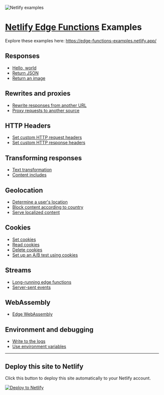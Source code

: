 ![Netlify examples](https://user-images.githubusercontent.com/5865/159468750-df1c2783-39b2-40da-9c0f-971f72a7ea3f.png)

# [Netlify Edge Functions](https://www.netlify.com/products/?utm_campaign=devex&utm_source=edge-functions-examples&utm_medium=github&utm_content=Edge%20Functions%20Product%20Page#netlify-edge-functions) Examples

Explore these examples here: https://edge-functions-examples.netlify.app/

## Responses

- [Hello, world](/pages/hello)
- [Return JSON](/pages/json)
- [Return an image](/pages/image)

## Rewrites and proxies

- [Rewrite responses from another URL](/pages/rewrite)
- [Proxy requests to another source](/pages/proxy-requests)

## HTTP Headers

- [Set custom HTTP request headers](/pages/set-request-header)
- [Set custom HTTP response headers](/pages/set-response-header)

## Transforming responses

- [Text transformation](/pages/transform)
- [Content includes](/pages/include)

## Geolocation

- [Determine a user's location](/pages/geolocation)
- [Block content according to country](/pages/country-block)
- [Serve localized content](/pages/localized-content)

## Cookies

- [Set cookies](/pages/cookies-set)
- [Read cookies](/pages/cookies-read)
- [Delete cookies](/pages/cookies-delete)
- [Set up an A/B test using cookies](/pages/abtest)

## Streams
- [Long-running edge functions](/pages/long-running)
- [Server-sent events](/pages/server-sent-events)

## WebAssembly
- [Edge WebAssembly](/pages/wasm)

## Environment and debugging

- [Write to the logs](/pages/log)
- [Use environment variables](/pages/environment)

---

## Deploy this site to Netlify

Click this button to deploy this site automatically to your Netlify account.

[![Deploy to Netlify](https://www.netlify.com/img/deploy/button.svg)](https://app.netlify.com/start/deploy?repository=https://github.com/netlify/edge-functions-examples&utm_campaign=devex&utm_source=edge-functions-examples&utm_medium=web&utm_content=Deploy%20Edge%20Functions%20Examples%20to%20Netlify)
